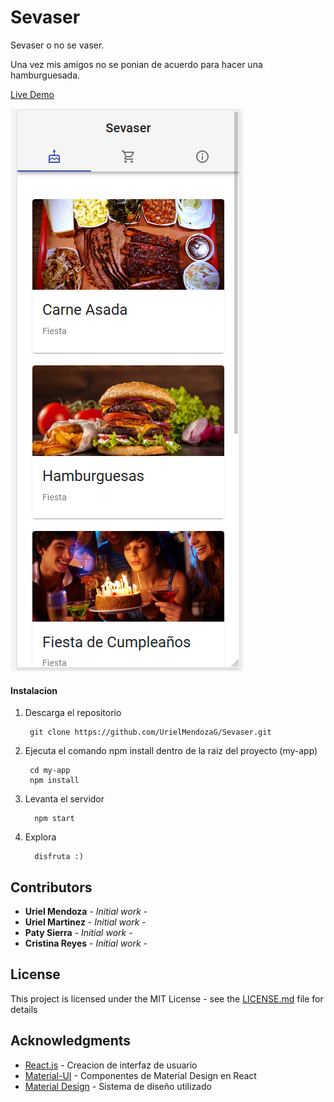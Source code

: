 # Sevaser

Sevaser o no se vaser. 

Una vez mis amigos no se ponian de acuerdo para hacer una hamburguesada. 

[Live Demo](https://sevaser.herokuapp.com/)

![](images/events.png)

#### Instalacion

1. Descarga el repositorio

        git clone https://github.com/UrielMendozaG/Sevaser.git
        
2. Ejecuta el comando npm install dentro de la raiz del proyecto (my-app)

        cd my-app
        npm install
        
3. Levanta el servidor

         npm start
         
4. Explora 
         
         disfruta :)
         
## Contributors

* **Uriel Mendoza** - *Initial work* -
* **Uriel Martinez** - *Initial work* -
* **Paty Sierra** - *Initial work* -
* **Cristina Reyes** - *Initial work* -

## License

This project is licensed under the MIT License - see the [LICENSE.md](LICENSE.md) file for details

## Acknowledgments

* [React.js](https://es.reactjs.org/) - Creacion de interfaz de usuario
* [Material-UI](https://material-ui.com/) - Componentes de Material Design en React
* [Material Design](https://material.io/design/) - Sistema de diseño utilizado

